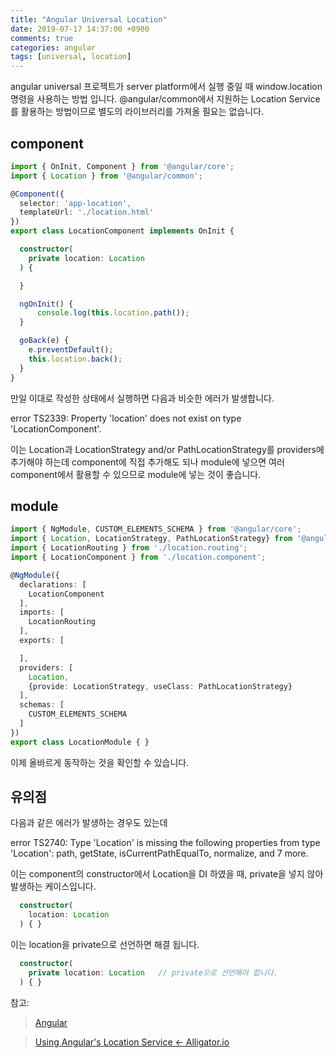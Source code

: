 ```yaml
---
title: "Angular Universal Location"
date: 2019-07-17 14:37:00 +0900
comments: true
categories: angular
tags: [universal, location]
---
```




angular universal 프로젝트가 server platform에서 실행 중일 때 window.location 명령을 사용하는 방법 입니다.
@angular/common에서 지원하는 Location Service를 활용하는 방법이므로 별도의 라이브러리를 가져올 필요는 없습니다.


## component

```ts
import { OnInit, Component } from '@angular/core';
import { Location } from '@angular/common';

@Component({
  selector: 'app-location',
  templateUrl: './location.html'
})
export class LocationComponent implements OnInit {

  constructor(
	private location: Location	
  ) {

  }

  ngOnInit() {
	  console.log(this.location.path());
  }

  goBack(e) {
	e.preventDefault();
	this.location.back();
  }
}
```


만일 이대로 작성한 상태에서 실행하면 다음과 비슷한 에러가 발생합니다.

  error TS2339: Property 'location' does not exist on type 'LocationComponent'.


이는 Location과 LocationStrategy and/or PathLocationStrategy를 providers에 추가해야 하는데 component에 직접 추가해도 되나 module에 넣으면 여러 component에서 활용할 수 있으므로 module에 넣는 것이 좋습니다.

## module

```ts
import { NgModule, CUSTOM_ELEMENTS_SCHEMA } from '@angular/core';
import { Location, LocationStrategy, PathLocationStrategy} from '@angular/common';
import { LocationRouting } from './location.routing';
import { LocationComponent } from './location.component';

@NgModule({
  declarations: [
    LocationComponent
  ],
  imports: [
    LocationRouting
  ],
  exports: [

  ],
  providers: [
    Location,
    {provide: LocationStrategy, useClass: PathLocationStrategy}
  ],
  schemas: [
    CUSTOM_ELEMENTS_SCHEMA
  ]
})
export class LocationModule { }

```

이제 올바르게 동작하는 것을 확인할 수 있습니다.



## 유의점

다음과 같은 에러가 발생하는 경우도 있는데

  error TS2740: Type 'Location' is missing the following properties from type 'Location': path, getState, isCurrentPathEqualTo, normalize, and 7 more.


이는 component의 constructor에서 Location을 DI 하였을 때, private을 넣지 않아 발생하는 케이스입니다.

```ts
  constructor(
	location: Location
  ) { }
```

이는 location을 private으로 선언하면 해결 됩니다.

```ts
  constructor(
	private location: Location	 // private으로 선언해야 합니다.
  ) { }
```


참고: 
> [Angular](https://angular.io/api/common/Location)

> [Using Angular's Location Service ← Alligator.io](https://alligator.io/angular/location-service/)
